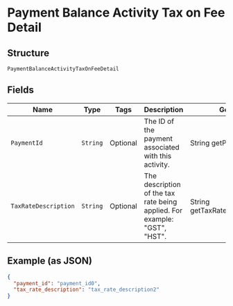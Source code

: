 
# Payment Balance Activity Tax on Fee Detail

## Structure

`PaymentBalanceActivityTaxOnFeeDetail`

## Fields

| Name | Type | Tags | Description | Getter |
|  --- | --- | --- | --- | --- |
| `PaymentId` | `String` | Optional | The ID of the payment associated with this activity. | String getPaymentId() |
| `TaxRateDescription` | `String` | Optional | The description of the tax rate being applied. For example: "GST", "HST". | String getTaxRateDescription() |

## Example (as JSON)

```json
{
  "payment_id": "payment_id0",
  "tax_rate_description": "tax_rate_description2"
}
```

